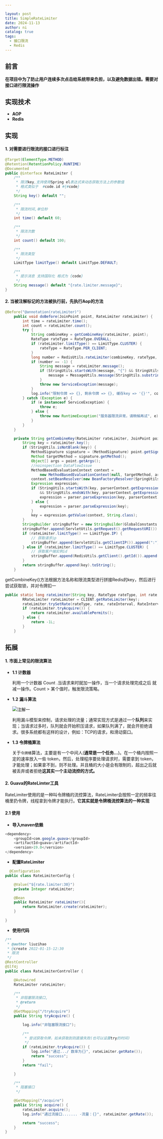 ```yaml
---

layout: post
title: SimpleRateLimiter
date: 2024-11-13
author: ni
catalog: true
tags:
  - 接口限流
  - Redis
---
```


## 前言

**在项目中为了防止用户连续多次点击给系统带来负担，以及避免数据出错。需要对接口进行限流操作**

## 实现技术

- **AOP**
- **Redis**

## 实现

#### 1. 对需要进行限流的接口进行标注

```java
@Target(ElementType.METHOD)
@Retention(RetentionPolicy.RUNTIME)
@Documented
public @interface RateLimiter {
    /**
     * 限流key,支持使用Spring el表达式来动态获取方法上的参数值
     * 格式类似于  #code.id #{#code}
     */
    String key() default "";

    /**
     * 限流时间,单位秒
     */
    int time() default 60;

    /**
     * 限流次数
     */
    int count() default 100;

    /**
     * 限流类型
     */
    LimitType limitType() default LimitType.DEFAULT;

    /**
     * 提示消息 支持国际化 格式为 {code}
     */
    String message() default "{rate.limiter.message}";
}
```

#### 2. 当被注解标记的方法被执行前，先执行Aop的方法

```java
@Before("@annotation(rateLimiter)")
    public void doBefore(JoinPoint point, RateLimiter rateLimiter) {
        int time = rateLimiter.time();
        int count = rateLimiter.count();
        try {
            String combineKey = getCombineKey(rateLimiter, point);
            RateType rateType = RateType.OVERALL;
            if (rateLimiter.limitType() == LimitType.CLUSTER) {
                rateType = RateType.PER_CLIENT;
            }
            long number = RedisUtils.rateLimiter(combineKey, rateType, count, time);
            if (number == -1) {
                String message = rateLimiter.message();
                if (StringUtils.startsWith(message, "{") && StringUtils.endsWith(message, "}")) {
                    message = MessageUtils.message(StringUtils.substring(message, 1, message.length() - 1));
                }
                throw new ServiceException(message);
            }
            log.info("限制令牌 => {}, 剩余令牌 => {}, 缓存key => '{}'", count, number, combineKey);
        } catch (Exception e) {
            if (e instanceof ServiceException) {
                throw e;
            } else {
                throw new RuntimeException("服务器限流异常，请稍候再试", e);
            }
        }
    }

    private String getCombineKey(RateLimiter rateLimiter, JoinPoint point) {
        String key = rateLimiter.key();
        if (StringUtils.isNotBlank(key)) {
            MethodSignature signature = (MethodSignature) point.getSignature();
            Method targetMethod = signature.getMethod();
            Object[] args = point.getArgs();
            //noinspection DataFlowIssue
            MethodBasedEvaluationContext context =
                new MethodBasedEvaluationContext(null, targetMethod, args, pnd);
            context.setBeanResolver(new BeanFactoryResolver(SpringUtils.getBeanFactory()));
            Expression expression;
            if (StringUtils.startsWith(key, parserContext.getExpressionPrefix())
                && StringUtils.endsWith(key, parserContext.getExpressionSuffix())) {
                expression = parser.parseExpression(key, parserContext);
            } else {
                expression = parser.parseExpression(key);
            }
            key = expression.getValue(context, String.class);
        }
        StringBuilder stringBuffer = new StringBuilder(GlobalConstants.RATE_LIMIT_KEY);
        stringBuffer.append(ServletUtils.getRequest().getRequestURI()).append(":");
        if (rateLimiter.limitType() == LimitType.IP) {
            // 获取请求ip
            stringBuffer.append(ServletUtils.getClientIP()).append(":");
        } else if (rateLimiter.limitType() == LimitType.CLUSTER) {
            // 获取客户端实例id
            stringBuffer.append(RedisUtils.getClient().getId()).append(":");
        }
        return stringBuffer.append(key).toString();
    }
```

getCombineKey()方法根据方法名称和限流类型进行拼接Redis的key，然后进行尝试获取锁，并对令牌扣一

```java
public static long rateLimiter(String key, RateType rateType, int rate, int rateInterval) {
        RRateLimiter rateLimiter = CLIENT.getRateLimiter(key);
        rateLimiter.trySetRate(rateType, rate, rateInterval, RateIntervalUnit.SECONDS);
        if (rateLimiter.tryAcquire()) {
            return rateLimiter.availablePermits();
        } else {
            return -1L;
        }
    }
```

## 拓展

#### 1. 市面上常见的限流算法

 - **1.1 计数器**

   利用一个计数器 Count .当请求来时就加一操作，当一个请求处理完成之后 就减一操作。Count > 某个值时，触发限流策略。

 - **1.2 漏斗算法**
   
   <p>
       <img src="https://nihhh1-blog.oss-cn-beijing.aliyuncs.com/my-blog/75e1b3fc63ddc4db6e29655bf86b5164.png" alt="注解一" title="注解一" />
   </p>
   
    利用漏斗模型来控制，请求处理的流量；通常实现方式是通过一个**队列**来实现；当请求过多时，队列就会开始积压请求，如果队列满了，就会开拒绝请求。很多系统都有这样的设计，例如：TCP的请求，和滑动窗口。



- **1.3 令牌桶算法**

  关于`令牌桶`算法，主要是有一个中间人(**通常是一个任务…**)。在一个桶内按照一定的速率放入一些 token，然后，处理程序要处理请求时，需要拿到 token，才能处理；如果拿不到，则不处理。并且桶的大小是会有限制的，超出之后就被丢弃或者拒绝**这其实一个主动流控的方式。**

#### 2. Guava的RateLimter工具
  RateLimiter使用的是一种叫令牌桶的流控算法，RateLimiter会按照一定的频率往桶里扔令牌，线程拿到令牌才能执行。**它其实就是令牌桶流控算法的一种实现**

#### 2.1 使用

- **导入maven依赖**

```java
<dependency>
    <groupId>com.google.guava</groupId>
    <artifactId>guava</artifactId>
    <version>19.0</version>
</dependency>
```

- **配置RateLimiter**

```java
  @Configuration
public class RateLimiterConfig {

    @Value("${rate.limiter:30}")
    private Integer rateLimiter;

    @Bean
    public RateLimiter rateLimiter(){
        return RateLimiter.create(rateLimiter);
    }
    
}
```

- **使用代码**

```java
/**
 * @author liuzihao
 * @create 2022-01-15-12:30
 * 限流
 */
@RestController
@Slf4j
public class RateLimiterController {

    @Autowired
    RateLimiter rateLimiter;

    /**
     * 非阻塞限流接口,
     * @return
     */
    @GetMapping("/tryAcquire")
    public String tryAcquire() {

        log.info("非阻塞限流接口");

        /**
         * 尝试获取令牌，如未获取到则直接失败(也可以设置try的时间)
         */
        if (rateLimiter.tryAcquire()) {
            log.info("通过.../ 数率为{}", rateLimiter.getRate());
            return "success";
        }
        return "fail";

    }

    /**
     * 阻塞接口
     */

    @GetMapping("/acquire")
    public String acquire() {
        rateLimiter.acquire();
        log.info("通过流接口....... -流量：{}", rateLimiter.getRate());

        return "success";
    }
}
```

  
